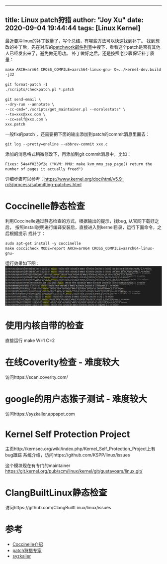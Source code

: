 
---
title: Linux patch狩猎
author: "Joy Xu"
date: 2020-09-04 19:44:44
tags: [Linux Kernel]
---

最近要冲linux的补丁数量了，写个总结，有哪些方法可以快速找到补丁。
找到想改的补丁后，先在对应的[patchwork邮件列表](https://lore.kernel.org/patchwork/project/lkml/list/)中搜下，看看这个patch是否有其他人已经发出来了，避免做无用功。
补丁做好之后，还是按照老步骤保证补丁质量：
	
	make ARCH=arm64 CROSS_COMPILE=aarch64-linux-gnu- O=../kernel-dev.build -j32

	git format-patch -1
	./scripts/checkpatch.pl *.patch

	git send-email \
	--dry-run --annotate \
	--cc-cmd="./scripts/get_maintainer.pl --norolestats" \
	--to=xxx@xxx.com \
	--cc=self@xxx.com \
	xxx.patch

一般fix的patch ，还需要把下面的输出添加到patch的commit消息里面去：

	git log --pretty=oneline --abbrev-commit xxx.c

添加的消息格式稍微修改下，再添加到git commit消息中，比如：

	Fixes: 54a4f0239f2e ("KVM: MMU: make kvm_mmu_zap_page() return the number of pages it actually freed")

详细步骤可以参考：https://www.kernel.org/doc/html/v5.9-rc5/process/submitting-patches.html

# Coccinelle静态检查

利用Coccinelle通过静态检查的方式，根据输出的提示，找bug, 从官网下载好之后，
按照install说明进行编译安装后，直接进入到kernel目录，运行下面命令，之后根据提示
找补丁：

	sudo apt-get install -y coccinelle
	make coccicheck MODE=report ARCH=arm64 CROSS_COMPILE=aarch64-linux-gnu-

运行效果如下图：
	![coccicheck效果图](/images/coccinelle.PNG)

# 使用内核自带的检查

直接运行 make W=1 C=2

# 在线Coverity检查 - 难度较大

访问https://scan.coverity.com/

# google的用户态猴子测试 - 难度较大

访问https://syzkaller.appspot.com

# Kernel Self Protection Project

主页http://kernsec.org/wiki/index.php/Kernel_Self_Protection_Project上有bug跟踪
系统介绍，访问https://github.com/KSPP/linux/issues

这个模块现在有专门的maintainer https://git.kernel.org/pub/scm/linux/kernel/git/gustavoars/linux.git/ 

# ClangBuiltLinux静态检查

访问https://github.com/ClangBuiltLinux/linux/issues

# 参考

* [Coccinelle介绍](https://kernel-recipes.org/en/2013/automating-source-code-evolutions-using-coccinelle/)
* [patch狩猎专家](https://www.slideshare.net/ennael/kernel-recipes-2019-hunting-and-fixing-bugs-all-over-the-linux-kernel-178217304)
* [syzkaller](https://xz.aliyun.com/t/5079)
